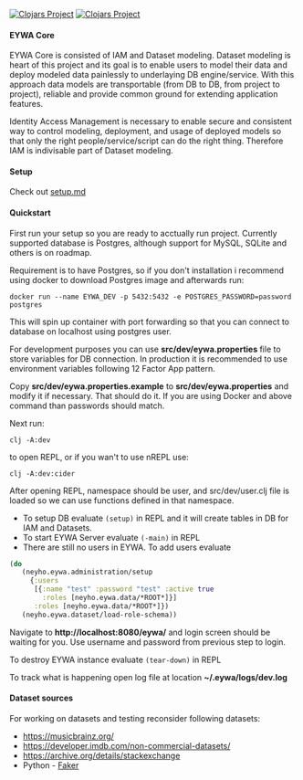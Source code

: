 [![Clojars Project](https://img.shields.io/clojars/v/org.neyho/eywa-core.svg)](https://clojars.org/org.neyho/eywa-core)
[![Clojars Project](https://img.shields.io/clojars/v/org.neyho/eywa-core-frontend.svg)](https://clojars.org/org.neyho/eywa-core-frontend)



#### EYWA Core
EYWA Core is consisted of IAM and Dataset modeling. Dataset modeling is heart of this project and
its goal is to enable users to model their data and deploy modeled data painlessly to underlaying DB
engine/service. With this approach data models are transportable (from DB to DB, from project to project),
reliable and provide common ground for extending application features.

Identity Access Management is necessary to enable secure and consistent way to control modeling, deployment,
and usage of deployed models so that only the right people/service/script can do the right thing. Therefore
IAM is indivisable part of Dataset modeling.


#### Setup
Check out [setup.md](./doc/setup.md)


#### Quickstart
First run your setup so you are ready to acctually run project. Currently supported database is Postgres,
although support for MySQL, SQLite and others is on roadmap. 

Requirement is to have Postgres, so if you don't installation i recommend using docker to download Postgres
image and afterwards run:
```
docker run --name EYWA_DEV -p 5432:5432 -e POSTGRES_PASSWORD=password postgres
```

This will spin up container with port forwarding so that you can connect to database on localhost using
postgres user.

For development purposes you can use __src/dev/eywa.properties__ file to store variables for DB connection.
In production it is recommended to use environment variables following 12 Factor App pattern.

Copy __src/dev/eywa.properties.example__ to __src/dev/eywa.properties__ and modify it if necessary. That should
do it. If you are using Docker and above command than passwords should match.


Next run:
```
clj -A:dev
```
to open REPL, or if you wan't to use nREPL use:
```
clj -A:dev:cider
```

After opening REPL, namespace should be user, and src/dev/user.clj file is loaded so we can use functions
defined in that namespace.

 * To setup DB evaluate ```(setup)``` in REPL and it will create tables in DB for IAM and Datasets.
 * To start EYWA Server evaluate ```(-main)``` in REPL
 * There are still no users in EYWA. To add users evaluate
 ``` clojure
 (do
    (neyho.eywa.administration/setup
      {:users
       [{:name "test" :password "test" :active true
         :roles [neyho.eywa.data/*ROOT*]}]
       :roles [neyho.eywa.data/*ROOT*]})
    (neyho.eywa.dataset/load-role-schema))
 ```

Navigate to **http://localhost:8080/eywa/** and login screen should be waiting for you. Use username and
password from previous step to login.


To destroy EYWA instance evaluate ```(tear-down)``` in REPL


To track what is happening open log file at location __~/.eywa/logs/dev.log__


#### Dataset sources
For working on datasets and testing reconsider following datasets:
 * https://musicbrainz.org/
 * https://developer.imdb.com/non-commercial-datasets/
 * https://archive.org/details/stackexchange
 * Python - [Faker](https://faker.readthedocs.io/en/master/)
